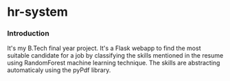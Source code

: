 # hr-system
### Introduction
It's my B.Tech final year project. It's a Flask webapp to find the most suitable candidate for a job by classifying the skills mentioned in the resume using RandomForest machine learning technique. The skills are abstracting automaticaly using the pyPdf library.
